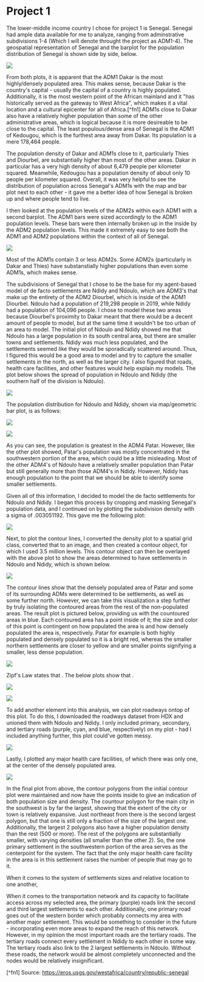 # Project 1

The lower-middle income country I chose for project 1 is Senegal. Senegal had ample data available for me to analyze, ranging from adminstrative subdivisions 1-4 (Which I will denote throught the project as ADM1-4). The geospatial representation of Senegal and the barplot for the population distribution of Senegal is shown side by side, below.

![](senegal.png)

From both plots, it is apparent that the ADM1 Dakar is the most highly/densely populated area. This makes sense, because Dakar is the country's capital - usually the capital of a country is highly populated. Additionally, it is the most western point of the African mainland and it "has historically served as the gateway to West Africa", which makes it a vital location and a cultural epicenter for all of Africa.[^fn1] ADM1s close to Dakar also have a relatively higher population than some of the other administrative areas, which is logical because it is more desireable to be close to the capital. The least populous/dense area of Senegal is the ADM1 of Kedougou, which is the furthest area away from Dakar. Its population is a mere 178,464 people. 

The population density of Dakar and ADM1s close to it, particularly Thies and Diourbel, are substantially higher than most of the other areas. Dakar in particular has a very high density of about 6,479 people per kilometer squared. Meanwhile, Kedougou has a population density of about only 10 people per kilometer squared. Overall, it was very helpful to see the distribution of population across Senegal's ADM1s with the map and bar plot next to each other - it gave me a better idea of how Senegal is broken up and where people tend to live.

I then looked at the population levels of the ADM2s within each ADM1 with a second barplot. The ADM1 bars were sized accordingly to the ADM1 population levels. These bars were then internally broken up in the inside by the ADM2 population levels. This made it extremely easy to see both the ADM1 and ADM2 populations within the context of all of Senegal.

![](sen_adm2_bp.png)

Most of the ADM1s contain 3 or less ADM2s. Some ADM2s (particularly in Dakar and Thies) have substanstially higher populations than even some ADM1s, which makes sense.

The subdivisions of Senegal that I chose to be the base for my agent-based model of de facto settlements are Ndidy and Ndoulo, which are ADM3's that make up the entirety of the ADM2 Diourbel, which is inside of the ADM1 Diourbel. Ndoulo had a population of 219,298 people in 2019, while Ndidy had a population of 104,096 people. I chose to model these two areas because Diourbel's proximity to Dakar meant that there would be a decent amount of people to model, but at the same time it wouldn't be too urban of an area to model. The initial plot of Ndoulo and Ndidy showed me that Ndoulo has a large population in its south central area, but there are smaller towns and settlements. Ndidy was much less populated, and the settlements seemed like they would be sporadically scattered around. Thus, I figured this would be a good area to model and try to capture the smaller settlements in the north, as well as the larger city. I also figured that roads, health care facilities, and other features would help explain my models. The plot below shows the spread of population in Ndoulo and Ndidy (the southern half of the division is Ndoulo).

![](Diourbel_ADM23.png)

The population distribution for Ndoulo and Ndidy, shown via map/geometric bar plot, is as follows:

![](Ndoulo_Ndidy.png)

![](Ndoulo_Ndidy_ADM4.png) 

As you can see, the population is greatest in the ADM4 Patar. However, like the other plot showed, Patar's population was mostly concentrated in the southwestern portion of the area, which could be a little misleading. Most of the other ADM4's of Ndoulo have a relatively smaller population than Patar but still generally more than those ADM4's in Ndidy. However, Ndidy has enough population to the point that we should be able to identify some smaller settlements.

Given all of this information, I decided to model the de facto settlements for Ndoulo and Ndidy. I began this process by cropping and masking Senegal's population data, and I continued on by plotting the subdivision density with a sigma of .003051192. This gave me the following plot:

![](Diourbel_DF1.png)

Next, to plot the contour lines, I converted the density plot to a spatial grid class, converted that to an image, and then created a contour object, for which I used 3.5 million levels. This contour object can then be overlayed with the above plot to show the areas determined to have settlements in Ndoulo and Ndidy, which is shown below.

![](Diourbel_DF2.png)

The contour lines show that the densely populated area of Patar and some of its surrounding ADMs were determined to be settlements, as well as some further north. However, we can take this visualization a step further by truly isolating the contoured areas from the rest of the non-populated areas. The result plot is pictured below, providing us with the countoured areas in blue. Each contoured area has a point inside of it; the size and color of this point is contingent on how populated the area is and how densely populated the area is, respectively. Patar for example is both highly populated and densely populated so it is a bright red, whereas the smaller northern settlements are closer to yellow and are smaller points signifying a smaller, less dense population.

![](Diourbel_DF3.png)

Zipf's Law states that . The below plots show that .

![](LOGGED_Zipf.png)

![](LOGGED_zipf_comb.png)

To add another element into this analysis, we can plot roadways ontop of this plot. To do this, I downloaded the roadways dataset from HDX and unioned them with Ndoulo and Ndidy. I only included primary, secondary, and tertiary roads (purple, cyan, and blue, respectively) on my plot - had I included anything further, this plot could've gotten messy. 

![](Diourbel_DF4.png)

Lastly, I plotted any major health care facilities, of which there was only one, at the center of the densely populated area.

![](Diourbel_DF5.png)

In the final plot from above, the contour polygons from the initial contour plot were maintained and now have the points inside to give an indication of both population size and density. The countour polygon for the main city in the southwest is by far the largest, showing that the extent of the city or town is relatively expansive. Just northeast from there is the second largest polygon, but that one is still only a fraction of the size of the largest one. Additionally, the largest 2 polygons also have a higher population density than the rest (500 or more). The rest of the polygons are substantially smaller, with varying densities (all smaller than the other 2). So, the one primary settlement in the southwestern portion of the area serves as the centerpoint for the system. The fact that the only major health care facility in the area is in this settlement raises the number of people that may go to it. 

When it comes to the system of settlements sizes and relative location to one another,

When it comes to the transportation network and its capacity to facilitate access across my selected area, the primary (purple) roads link the second and third largest settlements to each other. Additionally, one primary road goes out of the western border which probably connects my area with another major settlement. This would be something to consider in the future - incorporating even more areas to expand the reach of this network. However, in my opinion the most important roads are the tertiary roads. The tertiary roads connect every settlement in Ndidy to each other in some way. The tertiary roads also link to the 2 largest settlements in Ndoulo. Without these roads, the network would be almost completely unconnected and the nodes would be relatively insignificant.

[^fn1] Source: https://eros.usgs.gov/westafrica/country/republic-senegal
